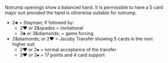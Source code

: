 Notrump openings show a balanced hand. It is permissible to have a 5 card major suit provided the hand is otherwise suitable for notrump.

   * 2&clubs; = Stayman; if followed by:
      * 2&hearts; or 2&spades = invitational
      * 3&clubs; or 3&diamonds; = game forcing
   * 2&diamonds; or 2&hearts; = Jacoby Transfer showing 5 cards in the next higher suit
      * 2&hearts; or 2&spades; = normal acceptance of the transfer
      * 3&hearts; or 3&spades; = 17 points and 4 card support
    
    